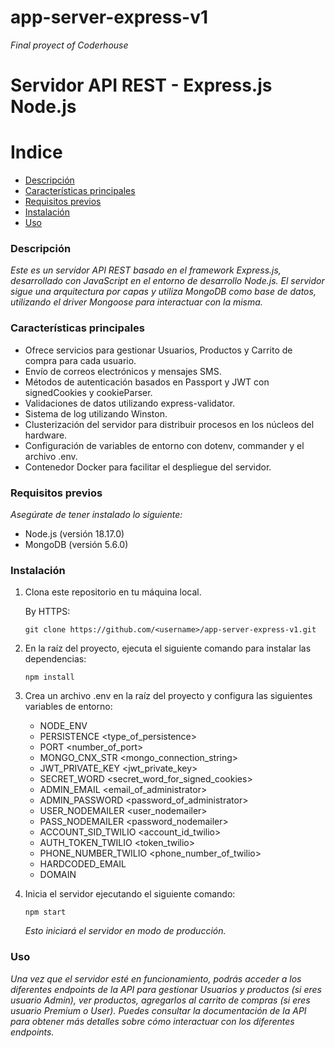 # app-server-express-v1
_Final proyect of Coderhouse_

# Servidor API REST - Express.js Node.js

# Indice

- [Descripción](#descripción)
- [Características principales](#características-principales)
- [Requisitos previos](#requisitos-previos)
- [Instalación](#instalación)
- [Uso](#uso)

### Descripción
_Este es un servidor API REST basado en el framework Express.js, desarrollado con JavaScript en el entorno de desarrollo Node.js. El servidor sigue una arquitectura por capas y utiliza MongoDB como base de datos, utilizando el driver Mongoose para interactuar con la misma._

### Características principales

- Ofrece servicios para gestionar Usuarios, Productos y Carrito de compra para cada usuario.
- Envío de correos electrónicos y mensajes SMS.
- Métodos de autenticación basados en Passport y JWT con signedCookies y cookieParser.
- Validaciones de datos utilizando express-validator.
- Sistema de log utilizando Winston.
- Clusterización del servidor para distribuir procesos en los núcleos del hardware.
- Configuración de variables de entorno con dotenv, commander y el archivo .env.
- Contenedor Docker para facilitar el despliegue del servidor.

### Requisitos previos

_Asegúrate de tener instalado lo siguiente:_

- Node.js (versión 18.17.0)
- MongoDB (versión 5.6.0)

### Instalación

1. Clona este repositorio en tu máquina local.

   By HTTPS:
   
   `git clone https://github.com/<username>/app-server-express-v1.git`
   
3. En la raíz del proyecto, ejecuta el siguiente comando para instalar las dependencias:

   `npm install`

4. Crea un archivo .env en la raíz del proyecto y configura las siguientes variables de entorno:
   
    * NODE_ENV <environment>
    * PERSISTENCE <type_of_persistence>
    * PORT <number_of_port>
    * MONGO_CNX_STR <mongo_connection_string>
    * JWT_PRIVATE_KEY <jwt_private_key>
    * SECRET_WORD <secret_word_for_signed_cookies>
    * ADMIN_EMAIL <email_of_administrator>
    * ADMIN_PASSWORD <password_of_administrator>
    * USER_NODEMAILER <user_nodemailer>
    * PASS_NODEMAILER <password_nodemailer>
    * ACCOUNT_SID_TWILIO <account_id_twilio>
    * AUTH_TOKEN_TWILIO <token_twilio>
    * PHONE_NUMBER_TWILIO <phone_number_of_twilio>
    * HARDCODED_EMAIL <email>
    * DOMAIN <domain>
  
5. Inicia el servidor ejecutando el siguiente comando:

   `npm start`

   _Esto iniciará el servidor en modo de producción._

### Uso

_Una vez que el servidor esté en funcionamiento, podrás acceder a los diferentes endpoints de la API para gestionar Usuarios y productos (si eres usuario Admin), ver productos, agregarlos al carrito de compras (si eres usuario Premium o User). Puedes consultar la documentación de la API para obtener más detalles sobre cómo interactuar con los diferentes endpoints._
